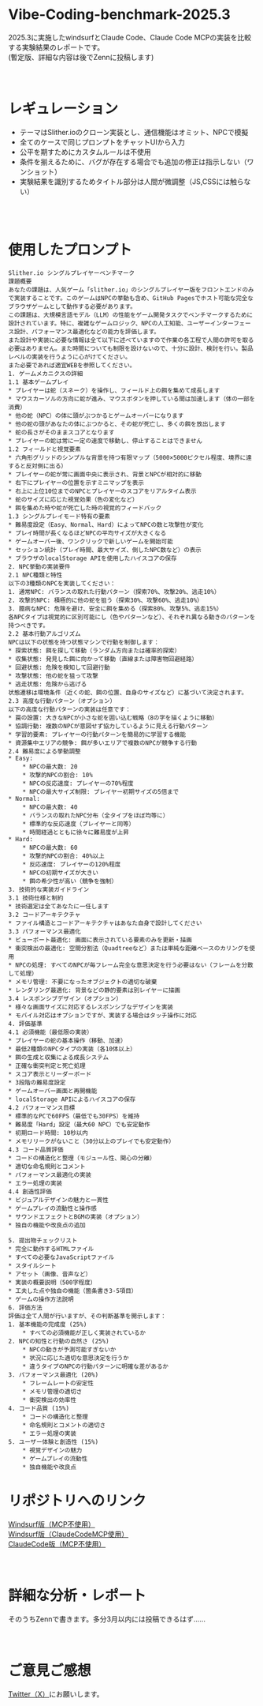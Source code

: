 # Vibe-Coding-benchmark-2025.3
2025.3に実施したwindsurfとClaude Code、Claude Code MCPの実装を比較する実験結果のレポートです。\
(暫定版、詳細な内容は後でZennに投稿します)
<br/>
<br/>
<br/>

# レギュレーション
- テーマはSlither.ioのクローン実装とし、通信機能はオミット、NPCで模擬
- 全てのケースで同じプロンプトをチャットUIから入力
- 公平を期すためにカスタムルールは不使用
- 条件を揃えるために、バグが存在する場合でも追加の修正は指示しない（ワンショット）
- 実験結果を識別するためタイトル部分は人間が微調整（JS,CSSには触らない）
<br/>
<br/>

# 使用したプロンプト

```
Slither.io シングルプレイヤーベンチマーク
課題概要
あなたの課題は、人気ゲーム「slither.io」のシングルプレイヤー版をフロントエンドのみで実装することです。このゲームはNPCの挙動も含め、GitHub Pagesでホスト可能な完全なブラウザゲームとして動作する必要があります。
この課題は、大規模言語モデル（LLM）の性能をゲーム開発タスクでベンチマークするために設計されています。特に、複雑なゲームロジック、NPCの人工知能、ユーザーインターフェース設計、パフォーマンス最適化などの能力を評価します。
また設計や実装に必要な情報は全て以下に述べていますので作業の各工程で人間の許可を取る必要はありません。また時間についても制限を設けないので、十分に設計、検討を行い。製品レベルの実装を行うように心がけてください。
また必要であれば適宜WEBを参照してください。
1. ゲームメカニクスの詳細
1.1 基本ゲームプレイ
* プレイヤーは蛇（スネーク）を操作し、フィールド上の餌を集めて成長します
* マウスカーソルの方向に蛇が進み、マウスボタンを押している間は加速します（体の一部を消費）
* 他の蛇（NPC）の体に頭がぶつかるとゲームオーバーになります
* 他の蛇の頭があなたの体にぶつかると、その蛇が死亡し、多くの餌を放出します
* 蛇の長さがそのままスコアとなります
* プレイヤーの蛇は常に一定の速度で移動し、停止することはできません
1.2 フィールドと視覚要素
* 六角形グリッドのシンプルな背景を持つ有限マップ（5000×5000ピクセル程度、境界に達すると反対側に出る）
* プレイヤーの蛇が常に画面中央に表示され、背景とNPCが相対的に移動
* 右下にプレイヤーの位置を示すミニマップを表示
* 右上に上位10位までのNPCとプレイヤーのスコアをリアルタイム表示
* 蛇のサイズに応じた視覚効果（色の変化など）
* 餌を集めた時や蛇が死亡した時の視覚的フィードバック
1.3 シングルプレイモード特有の要素
* 難易度設定（Easy、Normal、Hard）によってNPCの数と攻撃性が変化
* プレイ時間が長くなるほどNPCの平均サイズが大きくなる
* ゲームオーバー後、ワンクリックで新しいゲームを開始可能
* セッション統計（プレイ時間、最大サイズ、倒したNPC数など）の表示
* ブラウザのlocalStorage APIを使用したハイスコアの保存
2. NPC挙動の実装要件
2.1 NPC種類と特性
以下の3種類のNPCを実装してください：
1. 通常NPC: バランスの取れた行動パターン（探索70%、攻撃20%、逃走10%）
2. 攻撃的NPC: 積極的に他の蛇を狙う（探索30%、攻撃60%、逃走10%）
3. 臆病なNPC: 危険を避け、安全に餌を集める（探索80%、攻撃5%、逃走15%）
各NPCタイプは視覚的に区別可能にし（色やパターンなど）、それぞれ異なる動きのパターンを持つべきです。
2.2 基本行動アルゴリズム
NPCは以下の状態を持つ状態マシンで行動を制御します：
* 探索状態: 餌を探して移動（ランダム方向または確率的探索）
* 収集状態: 発見した餌に向かって移動（直線または障害物回避経路）
* 回避状態: 危険を検知して回避行動
* 攻撃状態: 他の蛇を狙って攻撃
* 逃走状態: 危険から逃げる
状態遷移は環境条件（近くの蛇、餌の位置、自身のサイズなど）に基づいて決定されます。
2.3 高度な行動パターン（オプション）
以下の高度な行動パターンの実装は任意です：
* 罠の設置: 大きなNPCが小さな蛇を囲い込む戦略（8の字を描くように移動）
* 協調行動: 複数のNPCが意図せず協力しているように見える行動パターン
* 学習的要素: プレイヤーの行動パターンを簡易的に学習する機能
* 資源集中エリアの競争: 餌が多いエリアで複数のNPCが競争する行動
2.4 難易度による挙動調整
* Easy:
    * NPCの最大数: 20
    * 攻撃的NPCの割合: 10%
    * NPCの反応速度: プレイヤーの70%程度
    * NPCの最大サイズ制限: プレイヤー初期サイズの5倍まで
* Normal:
    * NPCの最大数: 40
    * バランスの取れたNPC分布（全タイプをほぼ均等に）
    * 標準的な反応速度（プレイヤーと同等）
    * 時間経過とともに徐々に難易度が上昇
* Hard:
    * NPCの最大数: 60
    * 攻撃的NPCの割合: 40%以上
    * 反応速度: プレイヤーの120%程度
    * NPCの初期サイズが大きい
    * 餌の希少性が高い（競争を強制）
3. 技術的な実装ガイドライン
3.1 技術仕様と制約
* 技術選定は全てあなたに一任します
3.2 コードアーキテクチャ
* ファイル構造とコードアーキテクチャはあなた自身で設計してください
3.3 パフォーマンス最適化
* ビューポート最適化: 画面に表示されている要素のみを更新・描画
* 衝突検出の最適化: 空間分割法（Quadtreeなど）または単純な距離ベースのカリングを使用
* NPCの処理: すべてのNPCが毎フレーム完全な意思決定を行う必要はない（フレームを分散して処理）
* メモリ管理: 不要になったオブジェクトの適切な破棄
* レンダリング最適化: 背景などの静的要素は別レイヤーに描画
3.4 レスポンシブデザイン（オプション）
* 様々な画面サイズに対応するレスポンシブなデザインを実装
* モバイル対応はオプションですが、実装する場合はタッチ操作に対応
4. 評価基準
4.1 必須機能（最低限の実装）
* プレイヤーの蛇の基本操作（移動、加速）
* 最低2種類のNPCタイプの実装（各10体以上）
* 餌の生成と収集による成長システム
* 正確な衝突判定と死亡処理
* スコア表示とリーダーボード
* 3段階の難易度設定
* ゲームオーバー画面と再開機能
* localStorage APIによるハイスコアの保存
4.2 パフォーマンス目標
* 標準的なPCで60FPS（最低でも30FPS）を維持
* 難易度「Hard」設定（最大60 NPC）でも安定動作
* 初期ロード時間: 10秒以内
* メモリリークがないこと（30分以上のプレイでも安定動作）
4.3 コード品質評価
* コードの構造化と整理（モジュール性、関心の分離）
* 適切な命名規則とコメント
* パフォーマンス最適化の実装
* エラー処理の実装
4.4 創造性評価
* ビジュアルデザインの魅力と一貫性
* ゲームプレイの流動性と操作感
* サウンドエフェクトとBGMの実装（オプション）
* 独自の機能や改良点の追加

5. 提出物チェックリスト
* 完全に動作するHTMLファイル
* すべての必要なJavaScriptファイル
* スタイルシート
* アセット（画像、音声など）
* 実装の概要説明（500字程度）
* 工夫した点や独自の機能（箇条書き3-5項目）
* ゲームの操作方法説明
6. 評価方法
評価は全て人間が行いますが、その判断基準を開示します：
1. 基本機能の完成度 (25%)
    * すべての必須機能が正しく実装されているか
2. NPCの知性と行動の自然さ (25%)
    * NPCの動きが予測可能すぎないか
    * 状況に応じた適切な意思決定を行うか
    * 違うタイプのNPCの行動パターンに明確な差があるか
3. パフォーマンス最適化 (20%)
    * フレームレートの安定性
    * メモリ管理の適切さ
    * 衝突検出の効率性
4. コード品質 (15%)
    * コードの構造化と整理
    * 命名規則とコメントの適切さ
    * エラー処理の実装
5. ユーザー体験と創造性 (15%)
    * 視覚デザインの魅力
    * ゲームプレイの流動性
    * 独自機能や改良点
```
 
# リポジトリへのリンク
[Windsurf版（MCP不使用）](https://github.com/haruaki-nayuta/Slither.io-Clone-Windsurf-Claude-3.7-Sonnet-noMCP)\
[Windsurf版（ClaudeCodeMCP使用）](https://github.com/haruaki-nayuta/Slither.io-Clone-Windsurf-Claude-3.7-Sonnet-withClaudeCodeMCP)\
[ClaudeCode版（MCP不使用）](https://github.com/haruaki-nayuta/Slither.io-Clone-ClaudeCode-Claude-3.7-Sonnet-noMCP)
<br/>
<br/>
<br/>


# 詳細な分析・レポート

そのうちZennで書きます。多分3月以内には投稿できるはず……
<br/>
<br/>
<br/>

# ご意見ご感想
[Twitter（X）](https://x.com/haruaki_nayuta)にお願いします。
